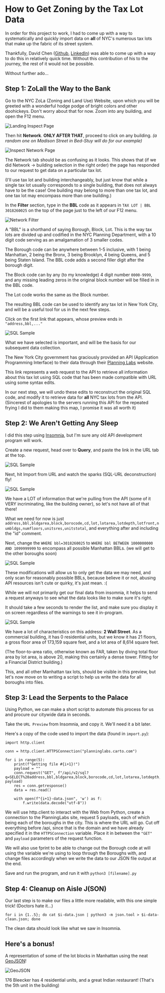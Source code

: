 # How to Get Zoning by the Tax Lot Data

In order for this project to work, I had to come up with a way to systematically and quickly import data on <b>all</b> of NYC's numerous tax lots that make up the fabric of its street system.

Thankfully, David Chen (<a href="https://github.com/TheEgghead27">Github</a>, <a href="https://www.linkedin.com/in/david-lin-chen/">LinkedIn</a>) was able to come up with a way to do this in relatively quick time. Without this contribution of his to the journey, the rest of it would not be possible.

Without further ado...

## Step 1: ZoLall the Way to the Bank 
Go to the NYC ZoLa (Zoning and Land Use) Website, upon which you will be greeted with a wonderful hodge podge of bright colors and other doohickeys. Don't worry about that for now. Zoom into any building, and open the F12 menu.

![Landing Inspect Page](https://github.com/doke05c/NYCDensityMapper/blob/main/guides/data_collection/zolasc1.PNG)

Then hit <b>Network</b>. <b>ONLY AFTER THAT</b>, proceed to click on any building. <i>(a random one on Madison Street in Bed-Stuy will do for our example)</i>

![Inspect Network Page](https://github.com/doke05c/NYCDensityMapper/blob/main/guides/data_collection/zolasc2.PNG)

The Network tab should be as confusing as it looks. This shows that (if we did Network -> building selection in the right order) the page has responded to our request to get data on a particular tax lot. 

(I'll use tax lot and building interchangeably, but just know that while a single tax lot usually corresponds to a single building, that does not always have to be the case! One building may belong to more than one tax lot, and one tax lot may encompass more than one building.)

In the <b>Filter</b> section, type in the <b>BBL</b> code as it appears in
`TAX LOT | BBL 3018260025` on the top of the page just to the left of our F12 menu. 


![Network Filter](https://github.com/doke05c/NYCDensityMapper/blob/main/guides/data_collection/zolasc3.PNG)

A "BBL" is a shorthand of saying Borough, Block, Lot. This is the way tax lots are divided up and codified in the NYC Planning Department, with a 10 digit code serving as an amalgamation of 3 smaller codes.

The Borough code can be anywhere between 1-5 inclusive, with 1 being Manhattan, 2 being the Bronx, 3 being Brooklyn, 4 being Queens, and 5 being Staten Island. The BBL code adds a second filler digit after the borough digit.

The Block code can by any (to my knowledge) 4 digit number `0000-9999`, and any missing leading zeros in the original block number will be filled in in the BBL code.

The Lot code works the same as the Block number.

The resulting BBL code can be used to identify any tax lot in New York City, and will be a useful tool for us in the next few steps.

Click on the first link that appears, whose preview ends in `"address,bbl,..."`

![SQL Sample](https://github.com/doke05c/NYCDensityMapper/blob/main/guides/data_collection/zolasc4.PNG)

What we have selected is important, and will be the basis for our subsequent data collection.

The New York City government has graciously provided an API (Application Programming Interface) to their data through their <a href="https://labs.planning.nyc.gov/">Planning Labs</a> website. 

This link represents a web request to the API to retrieve all information about this tax lot using SQL code that has been made compatible with URL using some syntax edits. 

In our next step, we will undo these edits to reconstruct the original SQL code, and modify it to retrieve data for <b>all</b> NYC tax lots from the API. (Sincerest of apologies to the servers running this API for the repeated frying I did to them making this map, I promise it was all worth it)

## Step 2: We Aren't Getting Any Sleep

I did this step using <a href="https://insomnia.rest/download">Insomnia</a>, but I'm sure any old API development program will work.

Create a new request, head over to <b>Query</b>, and paste the link in the URL tab at the top.

![SQL Sample](https://github.com/doke05c/NYCDensityMapper/blob/main/guides/data_collection/insomniasc1.PNG)

Next, hit Import from URL and watch the sparks (SQL-URL deconstruction) fly!

![SQL Sample](https://github.com/doke05c/NYCDensityMapper/blob/main/guides/data_collection/insomniasc2.PNG)

We have a LOT of information that we're pulling from the API (some of it VERY incriminating, like the building owner), so let's not have all of that there!

What we need for now is just `address,bbl,bldgarea,block,borocode,cd,lot,lotarea,lotdepth,lotfront,numbldgs,numfloors,unitsres,unitstotal`, and everything after and including the "id" comment.

Next, change the `WHERE bbl=3018260025` to `WHERE bbl BETWEEN 1000000000 AND 1099999999` to encompass all possible Manhattan BBLs. (we will get to the other boroughs soon)

![SQL Sample](https://github.com/doke05c/NYCDensityMapper/blob/main/guides/data_collection/insomniasc3.PNG)

These modifications will allow us to only get the data we may need, and only scan for reasonably possible BBLs, because believe it or not, abusing API resources isn't cute or quirky, it's just mean. :(

While we will not primarily get our final data from insomnia, it helps to send a request anyways to see what the data looks like to make sure it's right.

It should take a few seconds to render the list, and make sure you display it on screen regardless of the warnings to see it in-program. 

![SQL Sample](https://github.com/doke05c/NYCDensityMapper/blob/main/guides/data_collection/insomniasc4.PNG)

We have a lot of characteristics on this address: <b>2 Wall Street</b>. 
As a commercial building, it has 0 residential units, but we know it has 21 floors, a gross floor area of 173,159 square feet, and a lot area of 8,614 square feet. 

(The floor-to-area ratio, otherwise known as FAR, taken by diving total floor area by lot area, is above 20, making this certainly a dense tower. Fitting for a Financial District building.)

This, and all other Manhattan tax lots, should be visible in this preview, but let's now move on to writing a script to help us write the data for all boroughs into files.

## Step 3: Lead the Serpents to the Palace

Using Python, we can make a short script to automate this process for us and procure our citywide data in seconds.

Take the `URL Preview` from Insomnia, and copy it. We'll need it a bit later.

Here's a copy of the code used to import the data (found in `import.py`):

```
import http.client

conn = http.client.HTTPSConnection("planninglabs.carto.com")

for i in range(5):
    print(f"Getting file #{i+1}!")
    payload = ""
    conn.request("GET", f"/api/v2/sql?q=SELECT%20address,bbl,bldgarea,block,borocode,cd,lot,lotarea,lotdepth,lotfront,numbldgs,numfloors,unitsres,unitstotal,%20%20%20%20%2F*%20id%3A3018260025%20*%2F%20%20%20%20st_x(st_centroid(the_geom))%20as%20lon,%20st_y(st_centroid(the_geom))%20as%20lat,%20%20%20%20the_geom,%20bbl%20AS%20id%20FROM%20dcp_mappluto%20WHERE%20bbl%20BETWEEN%20{i+1}000000000%20AND%20{i+1}099999999&format=geojson", payload)
    res = conn.getresponse()
    data = res.read()

    with open(f"{i+1}-data.json", 'w') as f:
        f.write(data.decode("utf-8"))
```

We will use http.client to interact with the Web from Python, create a connection to the PlanningLabs site, request 5 payloads, each of which being each of the boroughs in the city. This is where the URL will go. Cut off everything before /api, since that is the domain and we have already specified it in the `HTTPSConnection` variable. Place it in between the `"GET"` and `payload` parameters of the request function. 

We will also use fprint to be able to change out the Borough code at will using the variable we're using to loop through the Boroughs with, and change files accordingly when we write the data to our JSON file output at the end.

Save and run the program, and run it with `python3 [filename].py`

## Step 4: Cleanup on Aisle J(SON)

Our last step is to make our files a little more readable, with this one simple trick! (Doctors hate it...)

`for i in {1..5}; do cat $i-data.json | python3 -m json.tool > $i-data-clean.json; done`

The clean data should look like what we saw in Insomnia. 

## Here's a bonus!

A representation of some of the lot blocks in Manhattan using the neat <a href="https://geojson.io/">GeoJSON</a>!

![GeoJSON](https://github.com/doke05c/NYCDensityMapper/blob/main/guides/data_collection/geojson1.PNG)

176 Bleecker has 4 residential units, and a great Indian restaurant! (That's the 5th unit in the building)

